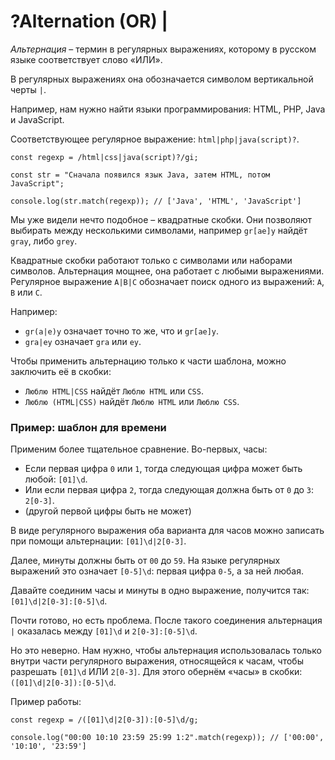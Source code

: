 # ?Alternation (OR) |

_Альтернация_ – термин в регулярных выражениях, которому в русском языке соответствует слово «ИЛИ».

В регулярных выражениях она обозначается символом вертикальной черты `|`.

Например, нам нужно найти языки программирования: HTML, PHP, Java и JavaScript.

Соответствующее регулярное выражение: `html|php|java(script)?`.

~~~
const regexp = /html|css|java(script)?/gi;

const str = "Сначала появился язык Java, затем HTML, потом JavaScript";

console.log(str.match(regexp)); // ['Java', 'HTML', 'JavaScript']
~~~

Мы уже видели нечто подобное – квадратные скобки. Они позволяют выбирать между несколькими символами, например `gr[ae]y` найдёт `gray`, либо `grey`.

Квадратные скобки работают только с символами или наборами символов. Альтернация мощнее, она работает с любыми выражениями. Регулярное выражение `A|B|C` обозначает поиск одного из выражений: `A`, `B` или `C`.

Например:

* `gr(a|e)y` означает точно то же, что и `gr[ae]y`.
* `gra|ey` означает `gra` или `ey`.

Чтобы применить альтернацию только к части шаблона, можно заключить её в скобки:

* `Люблю HTML|CSS` найдёт `Люблю HTML` или `CSS`.
* `Люблю (HTML|CSS)` найдёт `Люблю HTML` или `Люблю CSS`.

### Пример: шаблон для времени

Применим более тщательное сравнение. Во-первых, часы:

* Если первая цифра `0` или `1`, тогда следующая цифра может быть любой: `[01]\d`.
* Или если первая цифра `2`, тогда следующая должна быть от `0` до `3`: `2[0-3]`.
* (другой первой цифры быть не может)

В виде регулярного выражения оба варианта для часов можно записать при помощи альтернации: `[01]\d|2[0-3]`.

Далее, минуты должны быть от `00` до `59`. На языке регулярных выражений это означает `[0-5]\d`: первая цифра `0-5`, а за ней любая.

Давайте соединим часы и минуты в одно выражение, получится так: `[01]\d|2[0-3]:[0-5]\d`.

Почти готово, но есть проблема. После такого соединения альтернация `|` оказалась между `[01]\d` и `2[0-3]:[0-5]\d`.

Но это неверно. Нам нужно, чтобы альтернация использовалась только внутри части регулярного выражения, относящейся к часам, чтобы разрешать `[01]\d` ИЛИ `2[0-3]`. Для этого обернём «часы» в скобки: `([01]\d|2[0-3]):[0-5]\d`.

Пример работы:

~~~
const regexp = /([01]\d|2[0-3]):[0-5]\d/g;

console.log("00:00 10:10 23:59 25:99 1:2".match(regexp)); // ['00:00', '10:10', '23:59']
~~~
